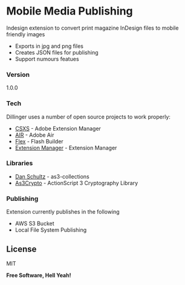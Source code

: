 # Mobile Media Publishing

Indesign extension to convert print magazine InDesign files to mobile friendly images

  - Exports in jpg and png files
  - Creates JSON files for publishing
  - Support numours featues


### Version
1.0.0

### Tech

Dillinger uses a number of open source projects to work properly:

* [CSXS] - Adobe Extension Manager  
* [AIR] - Adobe Air
* [Flex] - Flash Builder
* [Extension Manager] - Extension Manager

### Libraries

* [Dan Schultz] - as3-collections
* [As3Crypto]  -  ActionScript 3 Cryptography Library

### Publishing

Extension currently publishes in the following

* AWS S3 Bucket 
* Local File System Publishing


License
----

MIT


**Free Software, Hell Yeah!**

[CSXS]:https://www.adobe.com/exchange/em_download/em20_download.html
[AIR]:httphttp://get.adobe.com/air/?promoid=KLXMG
[Dan Schultz]:https://github.com/danschultz/as3-collections
[Flex]:https://creative.adobe.com/products/flash-builder
[Extension Manager]:https://creative.adobe.com/products/extension-manager
[As3Crypto]:http://crypto.hurlant.com/
[Twitter Bootstrap]:http://twitter.github.com/bootstrap/
[keymaster.js]:https://github.com/madrobby/keymaster
[jQuery]:http://jquery.com
[@tjholowaychuk]:http://twitter.com/tjholowaychuk
[express]:http://expressjs.com
[AngularJS]:http://angularjs.org
[Gulp]:http://gulpjs.com
